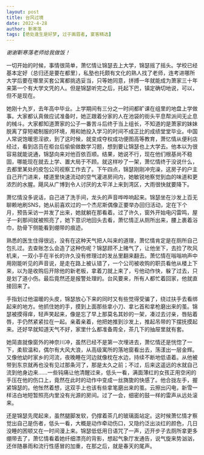 ```yaml
---
layout: post
title: 台风过境
date: 2022-4-28
author: 靳寒落
tags: [绝处逢生是好梦, 过于画眉者, 宴客精选]
---
```


*谢谢靳寒落老师给我做饭！*

一切开始的时候，事情很简单，萧忆情让锦瑟去上大学，锦瑟摇了摇头。学校已经基本定好（总归还是要在都里），私塾也托颇有文化的熟人找了老师，连考进哪所大学后要在哪里买套公寓都挑选妥当，只等她同意，拼搏一年就能成为萧家三十年来第一个有大学文凭的人。但是锦瑟听完之后，托起下巴，镇定确切地说，可以，但不是现在。

她刚十九岁，去年高中毕业。上学期间有三分之一时间都旷课在组里的地盘上学做事。大家都认真做应试准备时，她正跟着分家的人在池袋的街头平息帮派间无止息的械斗。大家都知道萧家的公子一番苦斗后终于当上组长，不知道的是萧家的妹妹脱离了穿短裙制服的环境，用和她投入学习的时间不成正比的成绩堂堂毕业。中国人常说饱暖思淫欲，到了这时候，就变成夺权成功便图高等教育，萧忆情从便利店经过，看到店员在柜台后偷偷做数学习题，想到要让锦瑟也上大学去。他本以为很容易就能说通，锦瑟向来对他百依百顺。结果，她说不行，现在他们根基尚不稳固，哪能现在就去上学、置大局于不顾。就这样吵了一架，萧忆情终于没说什么，去都里某处的皮包公司视察工作去了。下午四点，锦瑟刚刚冲完澡，这房子的户主自己开门进来，楼道里快速流动的空气灌进房间内，她敏锐地察觉到血的味道和更浓烈的水腥。飓风从广博到令人讨厌的太平洋上来到湾区，大雨很快就要降下。

萧忆情没多说话，自己进了洗手间，龙头的声音哗哗响起来。锦瑟坐在沙发上百无聊赖地刷SNS，她从前喜欢过的一个杰尼斯偶像正要举办回归活动，定在下个月，预告采访一并发了出来，她就躺在那看着。过了许久，窗外开始电闪雷鸣，屋子一刹那间就被照亮了，她下意识地回头去看，萧忆情正从厕所出来，腰上裹着浴巾，肋骨下侧能看到绷带的痕迹。

熟悉的医生住得很远，没有在这种天气把人叫来的道理，萧忆情肯定是在厕所自己包扎过。去查账怎么会造了这种伤呢？锦瑟顾不上赌气了，让他坐下，去捡了吹风机来，一双小手在半长的许久没有修理过的发丛里翻来翻去。萧忆情在嗡嗡响声中用刚能听见的声音说，是走在路上被认错了，一个公司被收购的职员看他从楼上下来，以为是收购后开除他的新老板，拿着刀就上来了，亏他动作快，躲了过去，只是划了道小伤。最后竟然还是报警处理的。台风要来，所有人都忙着回家，他就直接回来了。

手指划过他温暖的头皮，锦瑟放心下来的同时又有些觉得受骗了，绕过扶手去看绑起来的地方。他抓住她的手，摸到上面那些拿小刀、拿匕首和拿枪磨出来的茧。锦瑟被摸得痒，轻声笑起来，像是忘了早上那莫名其妙的一架，凑过去讨亲，唇贴着唇，手仍然紧紧拉在一起。亲着亲着，他把她推到沙发上，推起吊带的下摆抚摸起来。还好早就知道天气不好，家里什么都准备周全，茶几下的抽屉里就有套。

她简直就像窗外的神奈川冲，虽然已经不是第一次埋进去，萧忆情还是恍惚了一下，柔软温和，偶尔有大风大浪，从高级寓所的落地窗看出去，荡漾出一层金辉。又像他幼时家乡的河流，夜晚睡在河边就像枕在水边，持续不断地低语着。从他被带到东京就再也没有见过那条河了，那是太久之前；不过，后来这遥远的水就自己流到他身边来……一些钝痛让他清醒过来，低头一看，满面薄红的女孩正用空闲的手压在他的伤口上，竟然在此时的动作中变成一丝旖旎的快感了。他合拢左手，握紧锦瑟的。他怅然着想，这双手上也该有些拿笔磨出来的茧。云擦出闪电，新雪一样洁白地短暂照亮内里没有光源的房间。过了一会，细密的鼓一样的雷声从远处滚来。

还是锦瑟先爬起来，虽然腿脚发软，仍撑着茶几的玻璃面站定。这时候萧忆情才察觉出自己是伤者，低头一看，大概是动作牵动伤口，又隐约泛出淡红的颜色，几日没睡的困顿又在一时间漫上来。锦瑟低低用日语咒了一声，迈开步子去厕所拿更多绷带去了，萧忆情看着她纤细漂亮的背影，想起气象厅发通告，说气旋来势汹汹，还伴随暴雨和流行性感冒的加重，在那之后，就是春天的尾声。
